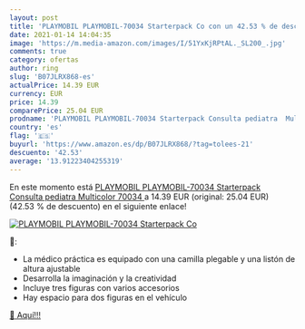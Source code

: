 ```yaml
---
layout: post
title: 'PLAYMOBIL PLAYMOBIL-70034 Starterpack Co con un 42.53 % de descuento'
date: 2021-01-14 14:04:35
image: 'https://m.media-amazon.com/images/I/51YxKjRPtAL._SL200_.jpg'
comments: true
category: ofertas
author: ring
slug: 'B07JLRX868-es'
actualPrice: 14.39 EUR
currency: EUR
price: 14.39
comparePrice: 25.04 EUR
prodname: 'PLAYMOBIL PLAYMOBIL-70034 Starterpack Consulta pediatra  Multicolor  70034 '
country: 'es'
flag: '🇪🇸'
buyurl: 'https://www.amazon.es/dp/B07JLRX868/?tag=tolees-21'
descuento: '42.53'
average: '13.91223404255319'
---
```


En este momento está [PLAYMOBIL PLAYMOBIL-70034 Starterpack Consulta pediatra  Multicolor  70034 ](https://www.amazon.es/dp/B07JLRX868/?tag=tolees-21) a 14.39 EUR (original: 25.04 EUR) (42.53 %  de descuento) en el siguiente enlace!

[![PLAYMOBIL PLAYMOBIL-70034 Starterpack Co](https://m.media-amazon.com/images/I/51YxKjRPtAL._SL200_.jpg)](https://www.amazon.es/dp/B07JLRX868/?tag=tolees-21)

🔎:

- La médico práctica es equipado con una camilla plegable y una listón de altura ajustable
- Desarrolla la imaginación y la creatividad
- Incluye tres figuras con varios accesorios
- Hay espacio para dos figuras en el vehículo

[🛒 Aquí!!!](https://www.amazon.es/dp/B07JLRX868/?tag=tolees-21)
